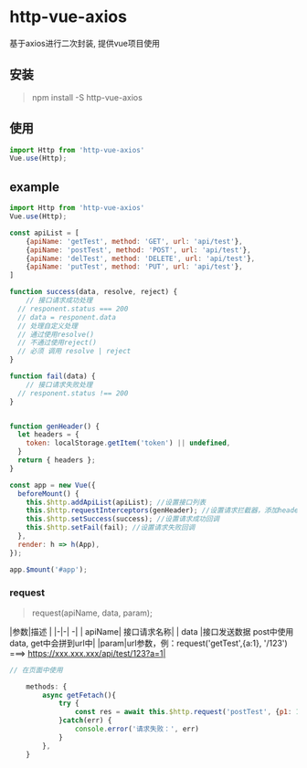 # http-vue-axios
基于axios进行二次封装, 提供vue项目使用


## 安装

> npm install -S http-vue-axios

## 使用

```js
import Http from 'http-vue-axios'
Vue.use(Http);
```


## example

```js
import Http from 'http-vue-axios'
Vue.use(Http);

const apiList = [
	{apiName: 'getTest', method: 'GET', url: 'api/test'},
	{apiName: 'postTest', method: 'POST', url: 'api/test'},
	{apiName: 'delTest', method: 'DELETE', url: 'api/test'},
	{apiName: 'putTest', method: 'PUT', url: 'api/test'},
]

function success(data, resolve, reject) {
	// 接口请求成功处理
  // responent.status === 200
  // data = responent.data
  // 处理自定义处理
  // 通过使用resolve()
  // 不通过使用reject()
  // 必须 调用 resolve | reject
}

function fail(data) {
	// 接口请求失败处理
  // responent.status !== 200
}


function genHeader() {
  let headers = {
    token: localStorage.getItem('token') || undefined,
  }
  return { headers };
}

const app = new Vue({
  beforeMount() {
    this.$http.addApiList(apiList); //设置接口列表
    this.$http.requestInterceptors(genHeader); //设置请求拦截器，添加headers token
    this.$http.setSuccess(success); //设置请求成功回调 
    this.$http.setFail(fail); //设置请求失败回调 
  },
  render: h => h(App),
});

app.$mount('#app');

```

### request
> request(apiName, data, param);  

|参数|描述 |
|-|-| -|
| apiName| 接口请求名称|
| data |接口发送数据  post中使用data, get中会拼到url中|
|param|url参数，例：request('getTest',{a:1}, '/123') ===> https://xxx.xxx.xxx/api/test/123?a=1|


```js
// 在页面中使用

	methods: {
		async getFetach(){
			try {
				const res = await this.$http.request('postTest', {p1: 1});
			}catch(err) {
				console.error('请求失败：', err)
			}
		},
	}


```


